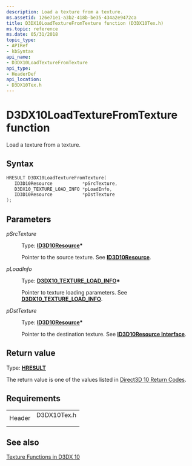 ```yaml
---
description: Load a texture from a texture.
ms.assetid: 126e71e1-a3b2-418b-be35-434a2e9472ca
title: D3DX10LoadTextureFromTexture function (D3DX10Tex.h)
ms.topic: reference
ms.date: 05/31/2018
topic_type: 
- APIRef
- kbSyntax
api_name: 
- D3DX10LoadTextureFromTexture
api_type: 
- HeaderDef
api_location: 
- D3DX10Tex.h
---
```


# D3DX10LoadTextureFromTexture function

Load a texture from a texture.

## Syntax


```C++
HRESULT D3DX10LoadTextureFromTexture(
   ID3D10Resource           *pSrcTexture,
   D3DX10_TEXTURE_LOAD_INFO *pLoadInfo,
   ID3D10Resource           *pDstTexture
);
```



## Parameters

<dl> <dt>

*pSrcTexture* 
</dt> <dd>

Type: **[**ID3D10Resource**](/windows/desktop/api/D3D10/nn-d3d10-id3d10resource)\***

Pointer to the source texture. See [**ID3D10Resource**](/windows/desktop/api/D3D10/nn-d3d10-id3d10resource).

</dd> <dt>

*pLoadInfo* 
</dt> <dd>

Type: **[**D3DX10\_TEXTURE\_LOAD\_INFO**](d3dx10-texture-load-info.md)\***

Pointer to texture loading parameters. See [**D3DX10\_TEXTURE\_LOAD\_INFO**](d3dx10-texture-load-info.md).

</dd> <dt>

*pDstTexture* 
</dt> <dd>

Type: **[**ID3D10Resource**](/windows/desktop/api/D3D10/nn-d3d10-id3d10resource)\***

Pointer to the destination texture. See [**ID3D10Resource Interface**](/windows/desktop/api/D3D10/nn-d3d10-id3d10resource).

</dd> </dl>

## Return value

Type: **[**HRESULT**](https://msdn.microsoft.com/library/Bb401631(v=MSDN.10).aspx)**

The return value is one of the values listed in [Direct3D 10 Return Codes](d3d10-graphics-reference-returnvalues.md).

## Requirements



|                   |                                                                                        |
|-------------------|----------------------------------------------------------------------------------------|
| Header<br/> | <dl> <dt>D3DX10Tex.h</dt> </dl> |



## See also

<dl> <dt>

[Texture Functions in D3DX 10](d3d10-graphics-reference-d3dx10-functions-texturing.md)
</dt> </dl>

 

 





